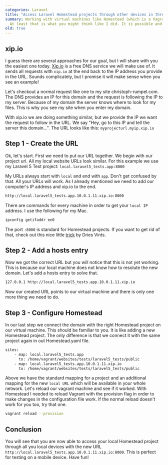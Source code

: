 ```yaml
---
categories: Laravel
title: "Access Laravel Homestead projects through other devices in three little steps"
summary: Working with virtual machines like Homestead (which is a Vagrant machine) is perfect. You can fit your environment for your project needs and Homestead is perfect for Laravel. But there is one downside too. You can't access this site from outside of your computer.
  At least that is what you might think like I did. It is possible and I will explain you how to manage that in three simple steps.
old: true
---
```



## xip.io
I guess there are several approaches for our goal, but I will share with you the easiest one today.
[Xip.io](http://xip.io/) is a free DNS service we will make use of.
It sends all requests with `xip.io` at the end back to the IP address you provide in the URL.
Sounds complicately, but I promise it will make sense when you see an example!

Let's checkout a normal request like one to my site christoph-rumpel.com.
The DNS provides an IP for this domain and the request is following the IP to my server. Because of my domain the server knows where to look for my files.
This is why you see my site when you enter my domain.

With xip.io we are doing something similar, but we provide the IP we want the request to follow in the URL.
We say "Hey, go to this IP and tell the server this domain...". The URL looks like this: `myprojecturl.myip.xip.io`

## Step 1 - Create the URL

Ok, let's start. First we need to put our URL together. We begin with our project url. All my local website URLs look similar. For this example we use my Laravel 5 Test project: `local.laravel5_tests.app:8000`

My URLs always start with `local` and end with `app`. Don't get confused by that. All your URLs will work. As I already mentioned we need to add our computer's IP address and xip.io to the end.

```bash
http://local.laravel5_tests.app.10.0.1.11.xip.io:8000
```

There are commands for every machine in order to get your `local IP` address. I use the following for my Mac.

```bash
ipconfig getifaddr en0
```

The port `:8000` is standard for Homestead projects. If you want to get rid of that, check out this nice little [trick](http://driesvints.com/blog/removing-homestead-port-numbers) by Dries Vints.

## Step 2 - Add a hosts entry

Now we got the correct URL but you will notice that this is not yet working.
This is because our local machine does not know how to resolute the new domain.
Let's add a hosts entry to solve that.

```bash
127.0.0.1 http://local.laravel5_tests.app.10.0.1.11.xip.io
```

Now our created URL points to our virtual machine and there is only one more thing we need to do.

## Step 3 - Configure Homestead

In our last step we connect the domain with the right Homestead project on our virtual machine. This should be familiar to you.
It is like adding a new Homestead project. The only difference is that we connect it with the same project again in out Homestead.yaml file.

```bash
sites:
    - map: local.laravel5_tests.app
      to: /home/vagrant/websites/tests/laravel5_tests/public
    - map: local.laravel5_tests.app.10.0.1.11.xip.io
      to: /home/vagrant/websites/tests/laravel5_tests/public
```
      
Above we have the standard mapping for a project and an additional mapping for the new `local URL` which will be available in your whole network. Let's reload our vagrant machine and see if it worked. With Homestead I needed to reload Vagrant with the provision flag in order to make changes in the configuration file work.
If the normal reload doesn't work for you too, try that one.

```bash
vagrant reload --provision
```

## Conclusion

You will see that you are now able to access your local Homestead project through all you local devices with the new URL `http://local.laravel5_tests.app.10.0.1.11.xip.io:8000`. This is perfect for testing on a mobile device. Have fun!

